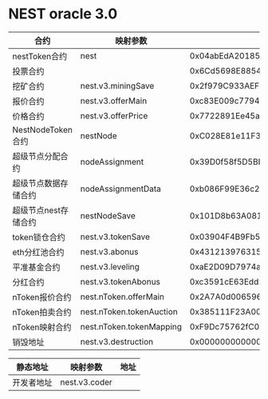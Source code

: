 # NEST oracle 3.0

合约 | 映射参数 | 地址
---|---|--- 
nestToken合约 | nest | 0x04abEdA201850aC0124161F037Efd70c74ddC74C
投票合约 |  | 0x6Cd5698E8854Fb6879d6B1C694223b389B465dea
挖矿合约 | nest.v3.miningSave | 0x2f979C933AEF4fCDdD27C0Fa5C54d8a780555b0a
报价合约 | nest.v3.offerMain | 0xc83E009c7794e8f6d1954dc13c23A35Fc4D039F6
价格合约 | nest.v3.offerPrice | 0x7722891Ee45aD38AE05bDA8349bA4CF23cFd270F
NestNodeToken合约 | nestNode | 0xC028E81e11F374f7c1A3bE6b8D2a815fa3E96E6e
超级节点分配合约 | nodeAssignment | 0x39D0f58f5D5BBD636be23a3184Aff16a4D7567CF
超级节点数据存储合约 | nodeAssignmentData | 0xb086F99E36c2c0ef6c051EE9E4d638717BBc6cbC
超级节点nest存储合约 | nestNodeSave | 0x101D8b63A081dFfF2B1364864345b7F071b052ac
token锁仓合约 | nest.v3.tokenSave | 0x03904F4B9Fb54c61AAf96d0aCDD2e42a46c99102
eth分红池合约 | nest.v3.abonus | 0x43121397631551357EA511E62163B76e39D44852
平准基金合约 | nest.v3.leveling | 0xaE2D09D7974a933c6dDC06b8039cF09783f4bAe8
分红合约 | nest.v3.tokenAbonus | 0xc3591cE63Edd202bF3B583E559B7257c1c2F76e3
nToken报价合约 | nest.nToken.offerMain | 0x2A7A0d0065966F80D0277B4aa0c1f699F09B681a
nToken拍卖合约 | nest.nToken.tokenAuction | 0x385111F23A00AED181b0774E6900C846c0336dd4
nToken映射合约 | nest.nToken.tokenMapping | 0xF9Dc75762fC000f3fb1cF88E7fcc32f9969BA003
销毁地址 | nest.v3.destruction | 0x0000000000000000000000000000000000000001


静态地址 | 映射参数 | 地址
---|---|---
开发者地址 | nest.v3.coder | 
